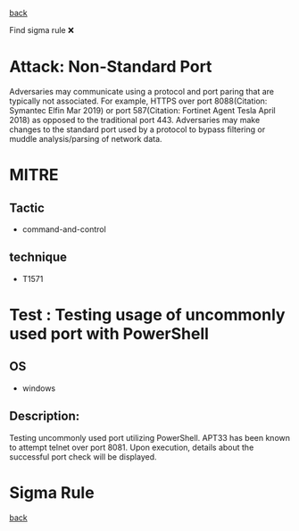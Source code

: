 
[back](../index.md)

Find sigma rule :x: 

# Attack: Non-Standard Port 

Adversaries may communicate using a protocol and port paring that are typically not associated. For example, HTTPS over port 8088(Citation: Symantec Elfin Mar 2019) or port 587(Citation: Fortinet Agent Tesla April 2018) as opposed to the traditional port 443. Adversaries may make changes to the standard port used by a protocol to bypass filtering or muddle analysis/parsing of network data.

# MITRE
## Tactic
  - command-and-control


## technique
  - T1571


# Test : Testing usage of uncommonly used port with PowerShell
## OS
  - windows


## Description:
Testing uncommonly used port utilizing PowerShell. APT33 has been known to attempt telnet over port 8081. Upon execution, details about the successful
port check will be displayed.


# Sigma Rule


[back](../index.md)
